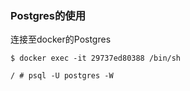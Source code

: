 ### Postgres的使用

连接至docker的Postgres

```shell
$ docker exec -it 29737ed80388 /bin/sh

/ # psql -U postgres -W
```

